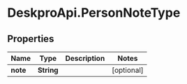 # DeskproApi.PersonNoteType

## Properties
Name | Type | Description | Notes
------------ | ------------- | ------------- | -------------
**note** | **String** |  | [optional] 


